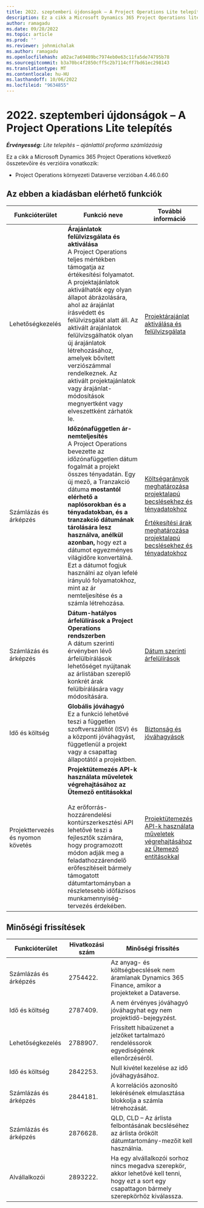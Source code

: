 ```yaml
---
title: 2022. szeptemberi újdonságok – A Project Operations Lite telepítés
description: Ez a cikk a Microsoft Dynamics 365 Project Operations lite központi telepítésének 2022. szeptemberi kiadásában elérhető minőségi frissítésekről nyújt tájékoztatást.
author: ramagadu
ms.date: 09/28/2022
ms.topic: article
ms.prod: ''
ms.reviewer: johnmichalak
ms.author: ramagadu
ms.openlocfilehash: a02ac7a69489bc7974eb0e63c11fa5de74795b78
ms.sourcegitcommit: b3a70bc4f2850cff5c2b7114cff7bd61ec298143
ms.translationtype: MT
ms.contentlocale: hu-HU
ms.lasthandoff: 10/06/2022
ms.locfileid: "9634855"
---
```

# <a name="whats-new-september-2022---project-operations-lite-deployment"></a>2022. szeptemberi újdonságok – A Project Operations Lite telepítés

_**Érvényesség:** Lite telepítés – ajánlattól proforma számlázásig_

Ez a cikk a Microsoft Dynamics 365 Project Operations következő összetevőire és verzióira vonatkozik:

- Project Operations környezeti Dataverse verzióban 4.46.0.60

## <a name="features-included-in-this-release"></a>Az ebben a kiadásban elérhető funkciók

| Funkcióterület | Funkció neve | További információ |
| --- | --- | --- |
| Lehetőségkezelés | **Árajánlatok felülvizsgálata és aktiválása**<br>A Project Operations teljes mértékben támogatja az értékesítési folyamatot. A projektajánlatok aktiválhatók egy olyan állapot ábrázolására, ahol az árajánlat írásvédett és felülvizsgálat alatt áll. Az aktivált árajánlatok felülvizsgálhatók olyan új árajánlatok létrehozásához, amelyek bővített verziószámmal rendelkeznek. Az aktivált projektajánlatok vagy árajánlat-módosítások megnyertként vagy elveszettként zárhatók le. | [Projektárajánlat aktiválása és felülvizsgálata](/dynamics365/project-operations/sales/activation-and-revision) |
| Számlázás és árképzés | **Időzónafüggetlen ár-nemteljesítés**<br>A Project Operations bevezette az időzónafüggetlen dátum fogalmát a projekt összes tényadatán. Egy új mező, a Tranzakció dátuma **mostantól elérhető a naplósorokban és a tényadatokban, és a tranzakció dátumának tárolására lesz használva, anélkül azonban,** hogy ezt a dátumot egyezményes világidőre konvertálná. Ezt a dátumot fogjuk használni az olyan lefelé irányuló folyamatokhoz, mint az ár nemteljesítése és a számla létrehozása. | <p>[Költségarányok meghatározása projektalapú becslésekhez és tényadatokhoz](/dynamics365/project-operations/pro/pricing-costing/cost-price-resolution-sales)</p><p>[Értékesítési árak meghatározása projektalapú becslésekhez és tényadatokhoz](/dynamics365/project-operations/pro/pricing-costing/sales-price-resolution-sales)</p> |
| Számlázás és árképzés | **Dátum-hatályos árfelülírások a Project Operations rendszerben**<br>A dátum szerinti érvényben lévő árfelülbírálások lehetőséget nyújtanak az árlistában szereplő konkrét árak felülbírálására vagy módosítására. | [Dátum szerinti árfelülírások](/dynamics365/project-operations/pricing-costing/dateffective_price_overrides) |
| Idő és költség | **Globális jóváhagyó**<br>Ez a funkció lehetővé teszi a független szoftverszállítót (ISV) és a központi jóváhagyást, függetlenül a projekt vagy a csapattag állapotától a projektben. | [Biztonság és jóváhagyások](/dynamics365/project-operations/approvals/approvals-security) |
|Projekttervezés és nyomon követés|**Projektütemezés API-k használata műveletek végrehajtásához az Ütemező entitásokkal** </br> </br>Az erőforrás-hozzárendelési kontúrszerkesztési API lehetővé teszi a fejlesztők számára, hogy programozott módon adják meg a feladathozzárendelő erőfeszítéseit bármely támogatott dátumtartományban a részletesebb időfázisos munkamennyiség-tervezés érdekében.|[Projektütemezés API-k használata műveletek végrehajtásához az Ütemező entitásokkal](/dynamics365/project-operations/project-management/schedule-api-preview)|

## <a name="quality-updates"></a>Minőségi frissítések

| Funkcióterület | Hivatkozási szám | Minőségi frissítés |
| --- | --- | --- |
| Számlázás és árképzés | 2754422. | Az anyag- és költségbecslések nem áramlanak Dynamics 365 Finance, amikor a projekteket a Dataverse. |
| Idő és költség | 2787409. | A nem érvényes jóváhagyó jóváhagyhat egy nem projektidő-bejegyzést. |
| Lehetőségkezelés | 2788907. | Frissített hibaüzenet a jelzőket tartalmazó rendeléssorok egyediségének ellenőrzéséről. |
| Idő és költség | 2842253. | Null kivétel kezelése az idő jóváhagyásához. |
| Számlázás és árképzés | 2844181. | A korrelációs azonosító lekérésének elmulasztása blokkolja a számla létrehozását. |
| Számlázás és árképzés | 2876628. | QLD, CLD – Az árlista felbontásának becsléséhez az árlista örökölt dátumtartomány-mezőit kell használnia. |
| Alvállalkozói | 2893222. | Ha egy alvállalkozói sorhoz nincs megadva szerepkör, akkor lehetővé kell tenni, hogy ezt a sort egy csapattagon bármely szerepkörhöz kiválassza. |

